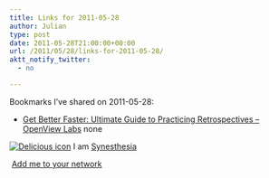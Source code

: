 ```yaml
---
title: Links for 2011-05-28
author: Julian
type: post
date: 2011-05-28T21:00:00+00:00
url: /2011/05/28/links-for-2011-05-28/
aktt_notify_twitter:
  - no

---
```

Bookmarks I&#8217;ve shared on 2011-05-28:

  * [Get Better Faster: Ultimate Guide to Practicing Retrospectives &#8211; OpenView Labs][1] 
    none</li> </ul> 
    
    <p class="deliciouslink">
      <a href="http://del.icio.us/synesthesia" title="See all my bookmarks on del.icio.us"><img src="https://www.synesthesia.co.uk/images/deliciousicon.jpg" alt="Delicious icon" /></a>&nbsp;I am <a href="http://del.icio.us/synesthesia" title="See all my bookmarks on del.icio.us">Synesthesia</a>
    </p>
    
    <p class="deliciouslink">
      <a href="http://del.icio.us/network?add=synesthesia" title="Add me to your del.icio.us network"><img src="https://www.synesthesia.co.uk/images/add.gif" alt="" /></a>&nbsp;<a href="http://del.icio.us/network?add=synesthesia" title="Add me to your del.icio.us network">Add me to your network</a>
    </p>

 [1]: http://labs.openviewpartners.com/ebook/ultimate-guide-practice-retrospectives